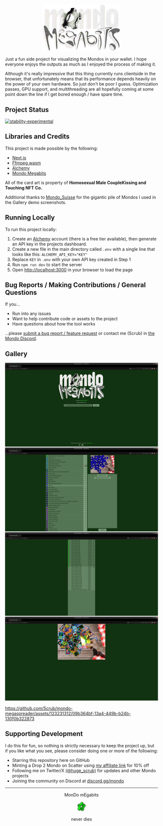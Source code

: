 <div align="center">
  <img alt="Mondo Megabits" width="256px" height="auto" src="https://github.com/5crub/mondo-megaspreader/blob/main/README_ASSETS/logo.png" href="https://www.mondomegabits.com/"/>
</div>

Just a fun side project for visualizing the Mondos in your wallet. I hope everyone enjoys the outputs as much as I enjoyed the process of making it.

Although it's really impressive that this thing currently runs clientside in the browser, that unfortunately means that its performance depends heavily on the power of your own hardware.  So just don't be poor I guess.  Optimization passes, GPU support, and multithreading are all hopefully coming at some point down the line if I get bored enough / have spare time.



## Project Status

[![stability-experimental](https://img.shields.io/badge/stability-experimental-orange.svg)](https://github.com/emersion/stability-badges#experimental)



## Libraries and Credits

This project is made possible by the following:
- [Next.js](https://nextjs.org/)
- [Ffmpeg.wasm](https://ffmpegwasm.netlify.app/)
- [Alchemy](https://www.alchemy.com/)
- [Mondo Megabits](https://www.mondomegabits.com/)

All of the card art is property of **Homosexual Male CoupleKissing and Touching NFT Co.**

Additional thanks to [Mondo_Suisse](https://x.com/mondo_suisse) for the gigantic pile of Mondos I used in the Gallery demo screenshots.



## Running Locally

To run this project locally:

1. Create an [Alchemy](https://www.alchemy.com/) account (there is a free tier available), then generate an API key in the projects dashboard.
2. Create a new file in the main directory called `.env` with a single line that looks like this: `ALCHEMY_API_KEY="KEY"`
3. Replace `KEY` in `.env` with your own API key created in Step 1
4. Run `npm run dev` to start the server
5. Open [http://localhost:3000](http://localhost:3000) in your browser to load the page



## Bug Reports / Making Contributions / General Questions

If you...
- Run into any issues
- Want to help contribute code or assets to the project
- Have questions about how the tool works

...please [submit a bug report / feature request](https://github.com/5crub/mondo-megaspreader/issues) or contact me (Scrub) in [the Mondo Discord](https://discord.gg/mondo).



## Gallery
![Landing Page](https://github.com/5crub/mondo-megaspreader/blob/main/README_ASSETS/landing.png)
![Configuration Page](https://github.com/5crub/mondo-megaspreader/blob/main/README_ASSETS/configuring.png)
![Generating Page](https://github.com/5crub/mondo-megaspreader/blob/main/README_ASSETS/generating.png)
![Presentation Page](https://github.com/5crub/mondo-megaspreader/blob/main/README_ASSETS/presenting.png)

https://github.com/5crub/mondo-megaspreader/assets/123231312/09b364bf-13a4-449b-b24b-130f0b322873



## Supporting Development

I do this for fun, so nothing is strictly necessary to keep the project up, but if you like what you see, please consider doing one or more of the following:
- Starring this repository here on GitHub
- Minting a Drop 2 Mondo on Scatter using [my affiliate link](https://www.scatter.art/mondo?tab=mint&ref=6524002954b1788a1a805e37) for 10% off
- Following me on Twitter/X [(@huge_scrub)](https://x.com/huge_scrub/) for updates and other Mondo projects
- Joining the community on Discord at [discord.gg/mondo](https://discord.gg/mondo)

***

<div align="center">
    <p>MonDo mEgabits</p>
    <img alt="Mondo Gear" width="32px" height="auto" src="https://github.com/5crub/mondo-megaspreader/blob/main/README_ASSETS/gear.png"/>
    <p>never dies</p>
</div>
